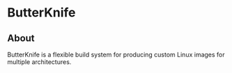 # ButterKnife

## About

ButterKnife is a flexible build system for producing custom Linux images for multiple architectures.